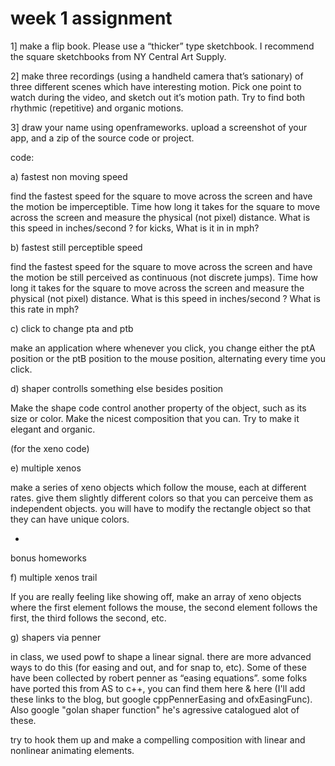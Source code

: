 week 1 assignment
=============

1]
make a flip book.  Please use a “thicker” type sketchbook.  I recommend the square sketchbooks from NY Central Art Supply.

2]
make three recordings (using a handheld camera that’s sationary) of three different scenes which have interesting motion.  Pick one point to watch during the video, and sketch out it’s motion path.  Try to find both rhythmic (repetitive) and organic motions.

3]
draw your name using openframeworks.  upload a screenshot of your app, and a zip of the source code or project.


code:

a) fastest non moving speed

find the fastest speed for the square to move across the screen and have the motion be imperceptible. Time how long it takes for the square to move across the screen and measure the physical (not pixel) distance. What is this speed in inches/second ? for kicks, What is it in in mph?

b) fastest still perceptible speed

find the fastest speed for the square to move across the screen and have the motion be still perceived as continuous (not discrete jumps). Time how long it takes for the square to move across the screen and measure the physical (not pixel) distance. What is this speed in inches/second ? What is this rate in mph?

c) click to change pta and ptb

make an application where whenever you click, you change either the ptA position or the ptB position to the mouse position, alternating every time you click.

d) shaper controlls something else besides position

Make the shape code control another property of the object, such as its size or color.  Make the nicest composition that you can.  Try to make it elegant and organic.

(for the xeno code)

e) multiple xenos

make a series of xeno objects which follow the mouse, each at different rates. give them slightly different colors so that you can perceive them as independent objects.   you will have to modify the rectangle object so that they can have unique colors.

+

bonus homeworks

f) multiple xenos trail

If you are really feeling like showing off, make an array of xeno objects where the first element follows the mouse, the second element follows the first, the third follows the second, etc.

g) shapers via penner

in class, we used powf to shape a linear signal.  there are more advanced ways to do this (for easing and out, and for snap to, etc).  Some of these have been collected by robert penner as “easing equations”.  some folks have ported this from AS to c++, you can find them here & here  (I'll add these links to the blog, but google cppPennerEasing and ofxEasingFunc).  Also google "golan shaper function" he's agressive catalogued alot of these. 

try to hook them up and make a compelling composition with linear and nonlinear animating elements.
